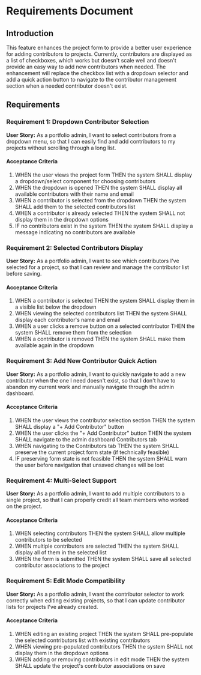 # Requirements Document

## Introduction

This feature enhances the project form to provide a better user experience for adding contributors to projects. Currently, contributors are displayed as a list of checkboxes, which works but doesn't scale well and doesn't provide an easy way to add new contributors when needed. The enhancement will replace the checkbox list with a dropdown selector and add a quick action button to navigate to the contributor management section when a needed contributor doesn't exist.

## Requirements

### Requirement 1: Dropdown Contributor Selection

**User Story:** As a portfolio admin, I want to select contributors from a dropdown menu, so that I can easily find and add contributors to my projects without scrolling through a long list.

#### Acceptance Criteria

1. WHEN the user views the project form THEN the system SHALL display a dropdown/select component for choosing contributors
2. WHEN the dropdown is opened THEN the system SHALL display all available contributors with their name and email
3. WHEN a contributor is selected from the dropdown THEN the system SHALL add them to the selected contributors list
4. WHEN a contributor is already selected THEN the system SHALL not display them in the dropdown options
5. IF no contributors exist in the system THEN the system SHALL display a message indicating no contributors are available

### Requirement 2: Selected Contributors Display

**User Story:** As a portfolio admin, I want to see which contributors I've selected for a project, so that I can review and manage the contributor list before saving.

#### Acceptance Criteria

1. WHEN a contributor is selected THEN the system SHALL display them in a visible list below the dropdown
2. WHEN viewing the selected contributors list THEN the system SHALL display each contributor's name and email
3. WHEN a user clicks a remove button on a selected contributor THEN the system SHALL remove them from the selection
4. WHEN a contributor is removed THEN the system SHALL make them available again in the dropdown

### Requirement 3: Add New Contributor Quick Action

**User Story:** As a portfolio admin, I want to quickly navigate to add a new contributor when the one I need doesn't exist, so that I don't have to abandon my current work and manually navigate through the admin dashboard.

#### Acceptance Criteria

1. WHEN the user views the contributor selection section THEN the system SHALL display a "+ Add Contributor" button
2. WHEN the user clicks the "+ Add Contributor" button THEN the system SHALL navigate to the admin dashboard Contributors tab
3. WHEN navigating to the Contributors tab THEN the system SHALL preserve the current project form state (if technically feasible)
4. IF preserving form state is not feasible THEN the system SHALL warn the user before navigation that unsaved changes will be lost

### Requirement 4: Multi-Select Support

**User Story:** As a portfolio admin, I want to add multiple contributors to a single project, so that I can properly credit all team members who worked on the project.

#### Acceptance Criteria

1. WHEN selecting contributors THEN the system SHALL allow multiple contributors to be selected
2. WHEN multiple contributors are selected THEN the system SHALL display all of them in the selected list
3. WHEN the form is submitted THEN the system SHALL save all selected contributor associations to the project

### Requirement 5: Edit Mode Compatibility

**User Story:** As a portfolio admin, I want the contributor selector to work correctly when editing existing projects, so that I can update contributor lists for projects I've already created.

#### Acceptance Criteria

1. WHEN editing an existing project THEN the system SHALL pre-populate the selected contributors list with existing contributors
2. WHEN viewing pre-populated contributors THEN the system SHALL not display them in the dropdown options
3. WHEN adding or removing contributors in edit mode THEN the system SHALL update the project's contributor associations on save
